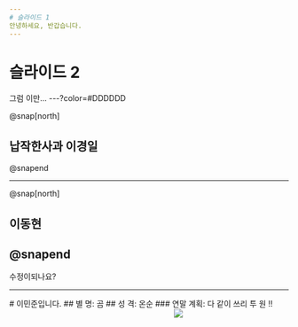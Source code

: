 ```yaml
---
# 슬라이드 1
안녕하세요, 반갑습니다.
---
```

# 슬라이드 2
그럼 이만...
---?color=#DDDDDD

@snap[north]
## 납작한사과 이경일
@snapend

---
@snap[north]
## 이동현
@snapend
---
수정이되나요?

---
<div style="float:left">
# 이민준입니다.
## 별 명: 곰
## 성 격: 온순
### 연말 계획: 다 같이 쓰리 투 원 !!
</div>
<div style="width: 207px; height: 255; float:right;">
<img src="https://user-images.githubusercontent.com/46038987/50469253-f5126280-09ee-11e9-84f4-8dbfc85c42c7.jpg">
</div>

